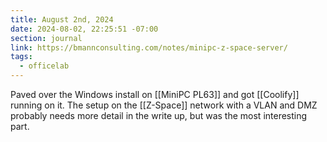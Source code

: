 ```yaml
---
title: August 2nd, 2024
date: 2024-08-02, 22:25:51 -07:00
section: journal
link: https://bmannconsulting.com/notes/minipc-z-space-server/
tags:
  - officelab
---
```

Paved over the Windows install on [[MiniPC PL63]] and got [[Coolify]] running on it. The setup on the [[Z-Space]] network with a VLAN and DMZ probably needs more detail in the write up, but was the most interesting part.